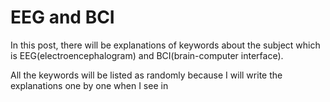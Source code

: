 # EEG and BCI
In this post, there will be explanations of keywords about the subject which is EEG(electroencephalogram) and BCI(brain-computer interface).

All the keywords will be listed as randomly because I will write the explanations one by one when I see in 
<!--stackedit_data:
eyJoaXN0b3J5IjpbNzIyMzkyMDA1XX0=
-->